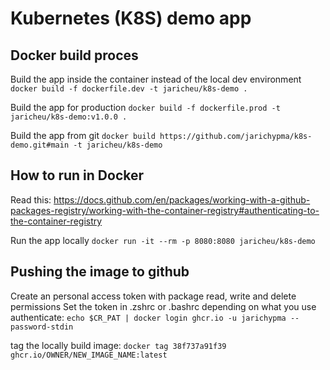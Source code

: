 # Kubernetes (K8S) demo app

## Docker build proces

Build the app inside the container instead of the local dev environment
`docker build -f dockerfile.dev -t jaricheu/k8s-demo .`

Build the app for production
`docker build -f dockerfile.prod -t jaricheu/k8s-demo:v1.0.0 .`

Build the app from git
`docker build https://github.com/jarichypma/k8s-demo.git#main -t jaricheu/k8s-demo`

## How to run in Docker

Read this: https://docs.github.com/en/packages/working-with-a-github-packages-registry/working-with-the-container-registry#authenticating-to-the-container-registry

Run the app locally
`docker run -it --rm -p 8080:8080 jaricheu/k8s-demo`

## Pushing the image to github

Create an personal access token with package read, write and delete permissions
Set the token in .zshrc or .bashrc depending on what you use
authenticate: `echo $CR_PAT | docker login ghcr.io -u jarichypma --password-stdin`

tag the locally build image:
`docker tag 38f737a91f39 ghcr.io/OWNER/NEW_IMAGE_NAME:latest`
